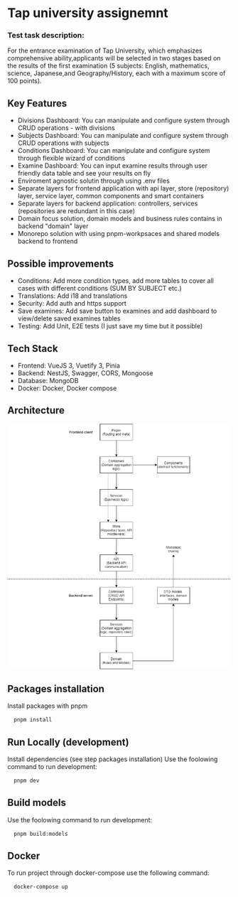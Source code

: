 
# Tap university assignemnt

### Test task description:
For the entrance examination of Tap University, which emphasizes comprehensive ability,applicants will be selected in two stages based on the results of the first examination (5 subjects: English, mathematics, science, Japanese,and Geography/History, each with a maximum score of 100 points).


## Key Features

- Divisions Dashboard: You can manipulate and configure system through CRUD operations  -  with divisions
- Subjects Dashboard: You can manipulate and configure system through CRUD operations with subjects 
- Conditions Dashboard: You can manipulate and configure system through flexible wizard of conditions 
- Examine Dashboard: You can input examine results through user friendly data table and see your results on fly
- Enviroment agnostic solutin through using .env files
- Separate layers for frontend application with api layer, store (repository) layer, service layer, common components and smart containers
- Separate layers for backend application: controllers, services (repositories are redundant in this case)
- Domain focus solution, domain models and business rules contains in backend "domain" layer
- Monorepo solution with using pnpm-workpsaces and shared models backend to frontend
## Possible improvements
      
        
- Conditions: Add more condition types, add more tables to cover all cases with different conditions (SUM BY SUBJECT etc.)
- Translations: Add i18 and translations 
- Security: Add auth and https support 
- Save examines: Add save button to examines and add dashboard to view/delete saved examines tables 
- Testing: Add Unit, E2E tests (I just save my time but it possible)
      
## Tech Stack
      
- Frontend: VueJS 3, Vuetify 3, Pinia 
- Backend: NestJS, Swagger, CORS, Mongoose 
- Database: MongoDB 
- Docker: Docker, Docker compose 

## Architecture  
<p align="center">
  <img alt="Way Logo" src="https://github.com/nefayran/tap-university/blob/master/diagrams/Layers.png">
</p>

## Packages installation

Install packages with pnpm

```bash
  pnpm install
```
    
## Run Locally (development)

Install dependencies (see step packages installation)
Use the foolowing command to run development:
```bash
  pnpm dev
```

## Build models
Use the foolowing command to run development:
```bash
  pnpm build:models
```
## Docker

To run project through docker-compose use the following command:

```bash
  docker-compose up
```

